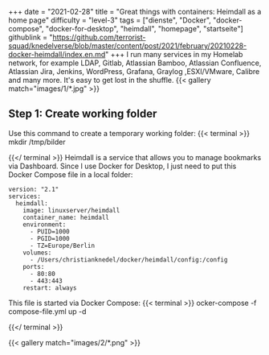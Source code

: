 +++
date = "2021-02-28"
title = "Great things with containers: Heimdall as a home page"
difficulty = "level-3"
tags = ["dienste", "Docker", "docker-compose", "docker-for-desktop", "heimdall", "homepage", "startseite"]
githublink = "https://github.com/terrorist-squad/knedelverse/blob/master/content/post/2021/february/20210228-docker-heimdall/index.en.md"
+++
I run many services in my Homelab network, for example LDAP, Gitlab, Atlassian Bamboo, Atlassian Confluence, Atlassian Jira, Jenkins, WordPress, Grafana, Graylog ,ESXI/VMware, Calibre and many more. It's easy to get lost in the shuffle.
{{< gallery match="images/1/*.jpg" >}}

## Step 1: Create working folder
Use this command to create a temporary working folder:
{{< terminal >}}
mkdir /tmp/bilder

{{</ terminal >}}
Heimdall is a service that allows you to manage bookmarks via Dashboard. Since I use Docker for Desktop, I just need to put this Docker Compose file in a local folder:
```
version: "2.1"
services:
  heimdall:
    image: linuxserver/heimdall
    container_name: heimdall
    environment:
      - PUID=1000
      - PGID=1000
      - TZ=Europe/Berlin
    volumes:
      - /Users/christianknedel/docker/heimdall/config:/config
    ports:
      - 80:80
      - 443:443
    restart: always

```
This file is started via Docker Compose:
{{< terminal >}}
ocker-compose -f compose-file.yml up -d

{{</ terminal >}}

{{< gallery match="images/2/*.png" >}}

